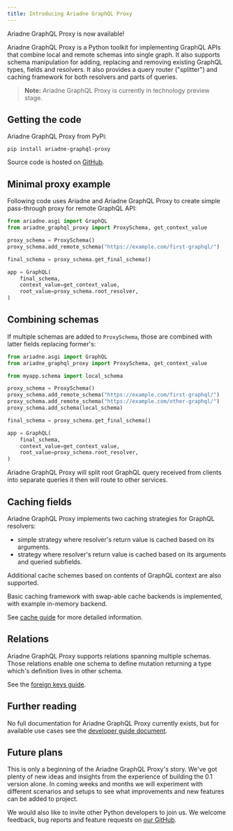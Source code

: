 ```yaml
---
title: Introducing Ariadne GraphQL Proxy
---
```


Ariadne GraphQL Proxy is now available!

Ariadne GraphQL Proxy is a Python toolkit for implementing GraphQL APIs that combine local and remote schemas into single graph. It also supports schema manipulation for adding, replacing and removing existing GraphQL types, fields and resolvers. It also provides a query router ("splitter") and caching framework for both resolvers and parts of queries.

> **Note:** Ariadne GraphQL Proxy is currently in technology preview stage.

<!--truncate-->


## Getting the code

Ariadne GraphQL Proxy from PyPi:

```
pip install ariadne-graphql-proxy
```

Source code is hosted on [GitHub](https://github.com/mirumee/ariadne-graphql-proxy/tree/main).


## Minimal proxy example

Following code uses Ariadne and Ariadne GraphQL Proxy to create simple pass-through proxy for remote GraphQL API:

```python
from ariadne.asgi import GraphQL
from ariadne_graphql_proxy import ProxySchema, get_context_value

proxy_schema = ProxySchema()
proxy_schema.add_remote_schema("https://example.com/first-graphql/")

final_schema = proxy_schema.get_final_schema()

app = GraphQL(
    final_schema,
    context_value=get_context_value,
    root_value=proxy_schema.root_resolver,
)
```


## Combining schemas 

If multiple schemas are added to `ProxySchema`, those are combined with latter fields replacing former's:

```python
from ariadne.asgi import GraphQL
from ariadne_graphql_proxy import ProxySchema, get_context_value

from myapp.schema import local_schema

proxy_schema = ProxySchema()
proxy_schema.add_remote_schema("https://example.com/first-graphql/")
proxy_schema.add_remote_schema("https://example.com/other-graphql/")
proxy_schema.add_schema(local_schema)

final_schema = proxy_schema.get_final_schema()

app = GraphQL(
    final_schema,
    context_value=get_context_value,
    root_value=proxy_schema.root_resolver,
)
```

Ariadne GraphQL Proxy will split root GraphQL query received from clients into separate queries it then will route to other services.


## Caching fields

Ariadne GraphQL Proxy implements two caching strategies for GraphQL resolvers:

- simple strategy where resolver's return value is cached based on its arguments.
- strategy where resolver's return value is cached based on its arguments and queried subfields.

Additional cache schemes based on contents of GraphQL context are also supported.

Basic caching framework with swap-able cache backends is implemented, with example in-memory backend.

See [cache guide](https://github.com/mirumee/ariadne-graphql-proxy/blob/main/GUIDE.md#cache-framework) for more detailed information.


## Relations

Ariadne GraphQL Proxy supports relations spanning multiple schemas. Those relations enable one schema to define mutation returning a type which's definition lives in other schema.

See the [foreign keys guide](https://github.com/mirumee/ariadne-graphql-proxy/blob/main/GUIDE.md#foreign-keys).


## Further reading

No full documentation for Ariadne GraphQL Proxy currently exists, but for available use cases see the [developer guide document](https://github.com/mirumee/ariadne-graphql-proxy/blob/main/GUIDE.md).


## Future plans

This is only a beginning of the Ariadne GraphQL Proxy's story. We've got plenty of new ideas and insights from the experience of building the 0.1 version alone. In coming weeks and months we will experiment with different scenarios and setups to see what improvements and new features can be added to project.

We would also like to invite other Python developers to join us. We welcome feedback, bug reports and feature requests on [our GitHub](https://github.com/mirumee/ariadne-graphql-proxy/issues).
